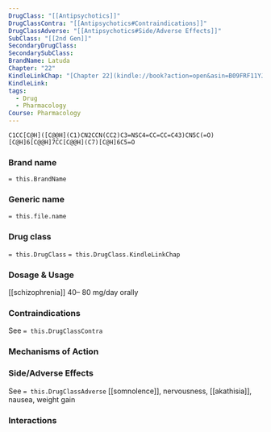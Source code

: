 ```yaml
---
DrugClass: "[[Antipsychotics]]"
DrugClassContra: "[[Antipsychotics#Contraindications]]"
DrugClassAdverse: "[[Antipsychotics#Side/Adverse Effects]]"
SubClass: "[[2nd Gen]]"
SecondaryDrugClass: 
SecondarySubClass: 
BrandName: Latuda
Chapter: "22"
KindleLinkChap: "[Chapter 22](kindle://book?action=open&asin=B09FRF11YJ&location=11697)"
KindleLink: 
tags:
  - Drug
  - Pharmacology
Course: Pharmacology
---
```

```smiles
C1CC[C@H]([C@@H](C1)CN2CCN(CC2)C3=NSC4=CC=CC=C43)CN5C(=O)[C@H]6[C@@H]7CC[C@@H](C7)[C@H]6C5=O
```

### Brand name
`= this.BrandName`
### Generic name
`= this.file.name`
### Drug class 
`= this.DrugClass`
	`= this.DrugClass.KindleLinkChap`

### Dosage & Usage
[[schizophrenia]] 
40– 80 mg/day orally

### Contraindications
See `= this.DrugClassContra`

### Mechanisms of Action

### Side/Adverse Effects
See `= this.DrugClassAdverse`
[[somnolence]], nervousness, [[akathisia]], nausea, weight gain

### Interactions
